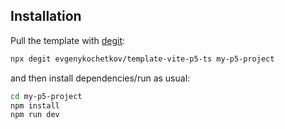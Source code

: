 ## Installation

Pull the template with [degit](https://github.com/Rich-Harris/degit):

```sh
npx degit evgenykochetkov/template-vite-p5-ts my-p5-project
```

and then install dependencies/run as usual:

```sh
cd my-p5-project
npm install
npm run dev
```
